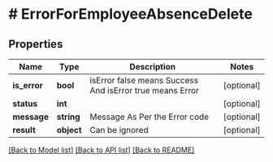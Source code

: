 # # ErrorForEmployeeAbsenceDelete

## Properties

Name | Type | Description | Notes
------------ | ------------- | ------------- | -------------
**is_error** | **bool** | isError false means Success And isError true means Error | [optional]
**status** | **int** |  | [optional]
**message** | **string** | Message As Per the Error code | [optional]
**result** | **object** | Can be ignored | [optional]

[[Back to Model list]](../../README.md#models) [[Back to API list]](../../README.md#endpoints) [[Back to README]](../../README.md)
